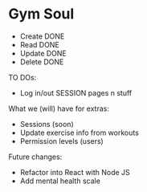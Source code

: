 # Gym Soul

- Create DONE
- Read DONE
- Update DONE
- Delete DONE

TO DOs:
- Log in/out SESSION pages n stuff

What we (will) have for extras:
- Sessions (soon)
- Update exercise info from workouts
- Permission levels (users)

Future changes:
- Refactor into React with Node JS
- Add mental health scale
